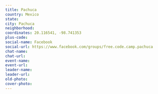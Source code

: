 ```yaml
---
title: Pachuca
country: Mexico
state: 
city: Pachuca
neighborhood: 
coordinates: 20.116541, -98.741353
plus-code:
social-name: Facebook
social-url: https://www.facebook.com/groups/free.code.camp.pachuca
chat-name:
chat-url:
event-name:
event-url:
leader-name:
leader-url:
old-photo: 
cover-photo:
---
```

